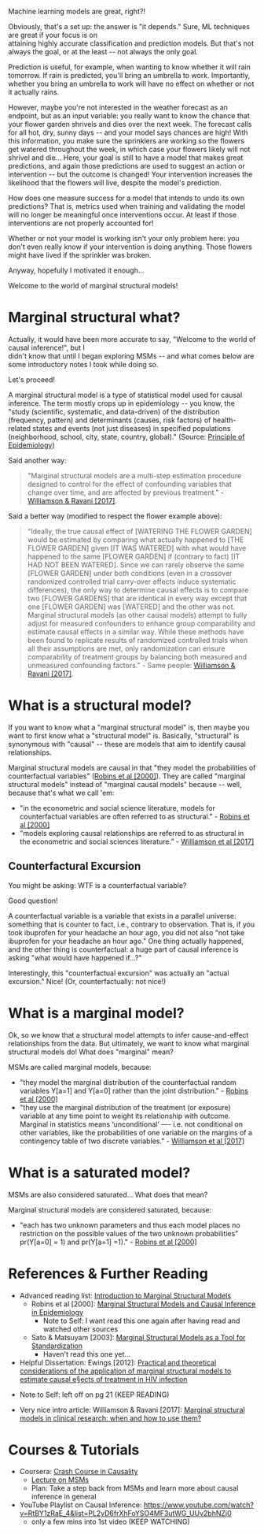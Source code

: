 Machine learning models are great, right?!   

Obviously, that's a set up: the answer is "it depends."  Sure, ML techniques are great if your focus is on  
attaining highly accurate classification and prediction models.  But that's not always the goal, or at the least -- not
always the only goal.

Prediction is useful, for example, when wanting 
to know whether it will rain tomorrow.  If rain is predicted, you'll bring an umbrella to work.  Importantly, whether you
bring an umbrella to work will have no effect on whether or not it actually rains.  

However, maybe you're not interested
in the weather forecast as an endpoint, but as an input variable: you really want to know the chance that your flower 
garden shrivels and dies over the next week.  The forecast calls for all hot, dry, sunny days -- and your model says chances
are high!  With this information, you make sure the sprinklers are working so the flowers get watered throughout
the week, in which case your flowers likely will not shrivel and die... Here, your goal is still to have a model 
that makes great predictions, and again those predictions are used to suggest an action or intervention -- but the outcome
is changed!  Your intervention increases the likelihood that the flowers will live, despite the model's prediction.

How does one measure success for a model that intends to undo its own predictions?  That is, metrics used 
when training and validating the model will no longer be meaningful once interventions occur.  At least if those 
interventions are not properly accounted for!

Whether or not your model is working isn't your only problem here: you don't even really know if your 
intervention is doing anything.  Those flowers might have lived if the sprinkler was broken.  

Anyway, hopefully I motivated it enough...

Welcome to the world of marginal structural models!

# Marginal structural what?
Actually, it would have been more accurate to say, "Welcome to the world of causal inference!", but I  
didn't know that until I began exploring MSMs -- and what comes below are some introductory notes I took while doing so.

Let's proceed!

A marginal structural model is a type of statistical model used for causal inference.  The term mostly crops
up in epidemiology -- you know, the "study (scientific, systematic, and data-driven) of the distribution (frequency, pattern) and determinants (causes, risk factors) of health-related states and events (not just diseases) in specified populations (neighborhood, school, city, state, country, global)." (Source: [Principle of Epidemiology](https://www.cdc.gov/ophss/csels/dsepd/ss1978/index.html))

Said another way:
> "Marginal structural models are a multi-step estimation procedure designed to control for the effect of 
> confounding variables that change over time, and are affected by previous treatment." - [Williamson & Ravani [2017]](https://academic.oup.com/ndt/article/32/suppl_2/ii84/2989980).

Said a better way (modified to respect the flower example above):
> “Ideally, the true causal effect of [WATERING THE FLOWER GARDEN] would be estimated by comparing what actually happened to  [THE FLOWER GARDEN] given [IT WAS WATERED] with what would have happened to the same [FLOWER GARDEN] if (contrary to fact) [IT HAD NOT BEEN WATERED]. Since we can rarely observe the same [FLOWER GARDEN] under both conditions (even in a crossover randomized controlled trial carry-over effects induce systematic differences), the only way to determine causal effects is to compare two [FLOWER GARDENS] that are identical in every way except that one [FLOWER GARDEN] was [WATERED] and the other was not. Marginal structural models (as other causal models) attempt to fully adjust for measured confounders to enhance group comparability and estimate causal effects in a similar way. While these methods have been found to replicate results of randomized controlled trials when all their assumptions are met, only randomization can ensure comparability of treatment groups by balancing both measured and unmeasured confounding factors.” - Same people: [Williamson & Ravani [2017]](https://academic.oup.com/ndt/article/32/suppl_2/ii84/2989980).



# What is a structural model?   
If you want to know what a "marginal structural model" is, then maybe you want to first know
what a "structural model" is.  Basically, "structural" is synonymous with "causal" -- these are models that
aim to identify causal relationships.

Marginal structural models are causal in that "they model the probabilities of counterfactual variables" ([Robins et al [2000]](https://epiresearch.org/wp-content/uploads/2014/07/Robins_EPI_2000_11_550.pdf)). They are called "marginal
structural models" instead of "marginal causal models" because -- well, because that's what we call 'em:
* "in the econometric and social science literature, 
models for counterfactual variables are often referred to as structural." - [Robins et al [2000]](https://epiresearch.org/wp-content/uploads/2014/07/Robins_EPI_2000_11_550.pdf)
* "models exploring causal relationships are referred to as structural in the econometric and social sciences 
literature.” - [Williamson et al [2017]](https://academic.oup.com/ndt/article/32/suppl_2/ii84/2989980)


## Counterfactural Excursion 
You might be asking: WTF is a counterfactual variable?  

Good question!

A counterfactual variable is a variable that exists in a parallel universe: something that is counter to fact, i.e.,
contrary to observation.  That is, if you took ibuprofen for your headache an hour ago, you did not also "not take
ibuprofen for your headache an hour ago."  One thing actually happened, and the other thing is counterfactual: a huge
part of causal inference is asking "what would have happened if...?"

Interestingly, this "counterfactual excursion" was actually an "actual excursion."  Nice!  (Or, counterfactually: not nice!)


# What is a marginal model?  
Ok, so we know that a structural model attempts to infer cause-and-effect relationships from the data.  But ultimately,
we want to know what marginal structural models do!  What does "marginal" mean? 

MSMs are called marginal models, because: 
* "they model the marginal distribution of the counterfactual random variables Y[a=1] and Y[a=0] rather than the joint distribution." - [Robins et al [2000]](https://epiresearch.org/wp-content/uploads/2014/07/Robins_EPI_2000_11_550.pdf)
* "they use the marginal distribution of the treatment (or exposure) variable at any time point to weight its relationship with outcome. Marginal in statistics means ‘unconditional’ —- i.e. not conditional on other variables, like the probabilities of one variable on the margins of a contingency table of two discrete variables." - [Williamson et al [2017]](https://academic.oup.com/ndt/article/32/suppl_2/ii84/2989980)



# What is a saturated model?
MSMs are also considered saturated... What does that mean?

Marginal structural models are considered saturated, because: 
* "each has two unknown parameters and thus each model places no restriction on the possible values of the two unknown probabilities” pr(Y[a=0] = 1) and pr(Y[a=1] =1)." - [Robins et al [2000]](https://epiresearch.org/wp-content/uploads/2014/07/Robins_EPI_2000_11_550.pdf)



# References & Further Reading
* Advanced reading list: [Introduction to Marginal Structural Models](https://epiresearch.org/serlibrary/serplaylists/introduction-to-marginal-structural-models/)
  - Robins et al [2000]: [Marginal Structural Models and Causal Inference in
Epidemiology](https://epiresearch.org/wp-content/uploads/2014/07/Robins_EPI_2000_11_550.pdf)
    * Note to Self: I want read this one again after having read and watched other sources
  - Sato & Matsuyam [2003]: [Marginal Structural Models as a Tool for Standardization](https://epiresearch.org/wp-content/uploads/2014/07/Sato_EPI_2003_14_680.pdf)
    * Haven't read this one yet...
*	Helpful Dissertation:  Ewings [2012]: [Practical and theoretical considerations of the
application of marginal structural models to
estimate causal e§ects of treatment in HIV
infection](http://discovery.ucl.ac.uk/1346448/1/1346448.pdf)
  - Note to Self: left off on pg 21 (KEEP READING)
*	Very nice intro article:  Williamson & Ravani [2017]: [Marginal structural models in clinical research: when and how to use them?](https://academic.oup.com/ndt/article/32/suppl_2/ii84/2989980)

# Courses & Tutorials
* Coursera: [Crash Course in Causality](https://www.coursera.org/learn/crash-course-in-causality)
  - [Lecture on MSMs](https://www.coursera.org/lecture/crash-course-in-causality/marginal-structural-models-EUpei)
  - Plan: Take a step back from MSMs and learn more about causal inference in general
* YouTube Playlist on Causal Inference:  https://www.youtube.com/watch?v=RtBY1zRaE_4&list=PL2yD6frXhFoYSO4MF3utWG_UUv2bhNZj0
  - only a few mins into 1st video (KEEP WATCHING)
